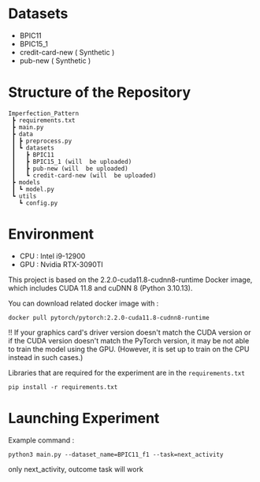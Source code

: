 # Datasets
+ BPIC11 
+ BPIC15_1 
+ credit-card-new ( Synthetic )
+ pub-new ( Synthetic )



# Structure of the Repository
``` 
Imperfection_Pattern
 ┣ requirements.txt
 ┣ main.py
 ┣ data
 ┃ ┣ preprocess.py
 ┃ ┗ datasets
 ┃   ┣ BPIC11
 ┃   ┣ BPIC15_1 (will  be uploaded)
 ┃   ┣ pub-new (will  be uploaded)
 ┃   ┗ credit-card-new (will  be uploaded)
 ┣ models
 ┃ ┗ model.py
 ┗ utils
   ┗ config.py
```

# Environment 

+ CPU : Intel i9-12900
+ GPU : Nvidia RTX-3090TI
  
This project is based on the 2.2.0-cuda11.8-cudnn8-runtime Docker image, which includes CUDA 11.8 and cuDNN 8 (Python 3.10.13).

You can download related docker image with :
```
docker pull pytorch/pytorch:2.2.0-cuda11.8-cudnn8-runtime
```
!! If your graphics card's driver version doesn't match the CUDA version or if the CUDA version doesn't match the PyTorch version, it may be not able to train the model using the GPU. 
(However, it is set up to train on the CPU instead in such cases.)

Libraries that are required for the experiment are in the ```requirements.txt```
```
pip install -r requirements.txt
```
# Launching Experiment


Example command : 
```
python3 main.py --dataset_name=BPIC11_f1 --task=next_activity
```

only next_activity, outcome task will work
